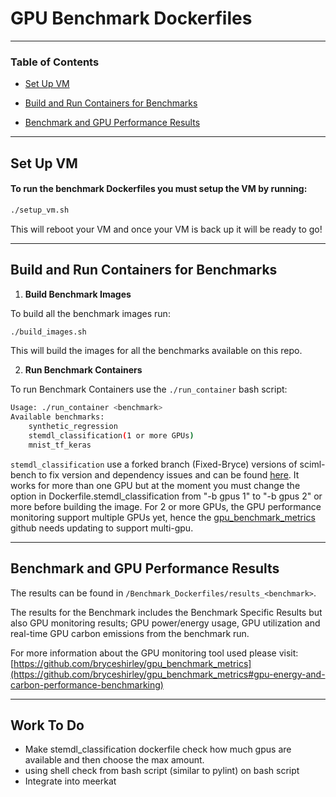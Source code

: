 # GPU Benchmark Dockerfiles

-----------
### Table of Contents
* [Set Up VM](https://github.com/bryceshirley/Benchmark_Dockerfiles?tab=readme-ov-file#set-up-vm)

* [Build and Run Containers for Benchmarks](https://github.com/bryceshirley/Benchmark_Dockerfiles?tab=readme-ov-file#build-and-run-containers-for-benchmarks)

* [Benchmark and GPU Performance Results](https://github.com/bryceshirley/Benchmark_Dockerfiles?tab=readme-ov-file#benchmark-and-gpu-performance-results)

-----------

## Set Up VM

#### To run the benchmark Dockerfiles you must setup the VM by running:

```bash
./setup_vm.sh
```

This will reboot your VM and once your VM is back up it will be ready to go!

-----------

## Build and Run Containers for Benchmarks

1. **Build Benchmark Images**

To build all the benchmark images run:
```bash
./build_images.sh
```
This will build the images for all the benchmarks available on this repo.

2. **Run Benchmark Containers**

To run Benchmark Containers use the ``./run_container`` bash script:

```bash
Usage: ./run_container <benchmark>
Available benchmarks:
    synthetic_regression
    stemdl_classification(1 or more GPUs)
    mnist_tf_keras 
```

``stemdl_classification`` use a forked branch (Fixed-Bryce) versions of sciml-bench to fix version and dependency issues and can be found [here](https://github.com/bryceshirley/sciml-bench/tree/Fixes-Bryce). It works for more than one GPU but at the moment you must change the option in Dockerfile.stemdl_classification from "-b gpus 1" to "-b gpus 2" or more before building the image. For 2 or more GPUs, the GPU performance monitoring support multiple GPUs yet, hence the [gpu_benchmark_metrics](https://github.com/bryceshirley/gpu_benchmark_metrics) github needs updating to support multi-gpu.

-----------

## Benchmark and GPU Performance Results

The results can be found in ``/Benchmark_Dockerfiles/results_<benchmark>``.

The results for the Benchmark includes the Benchmark Specific Results but also
GPU monitoring results; GPU power/energy usage, GPU utilization and real-time
GPU carbon emissions from the benchmark run.

For more information about the GPU monitoring tool used please visit:
[https://github.com/bryceshirley/gpu_benchmark_metrics](https://github.com/bryceshirley/gpu_benchmark_metrics#gpu-energy-and-carbon-performance-benchmarking)

-----------

## Work To Do
- Make stemdl_classification dockerfile check how much gpus are available and then choose the max amount.
- using shell check from bash script (similar to pylint) on bash script
- Integrate into meerkat
